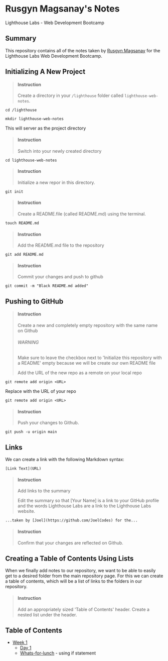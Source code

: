 # Rusgyn Magsanay's Notes
Lighthouse Labs - Web Development Bootcamp

## Summary

This repository contains all of the notes taken by [Rusgyn Magsanay](https://github.com/Rusgyn/lighthouse-web-notes) for the Lighthouse Labs Web Development Bootcamp.

## Initializing A New Project

> #### Instruction
> Create a directory in your `/lighthouse` folder called `lighthouse-web-notes`.

```shell
cd /lighthouse
```
```shell
mkdir lighthouse-web-notes
```
This will server as the project directory

> #### Instruction
> Switch into your newly created directory

```shell
cd lighthouse-web-notes
```

> #### Instruction
> Initialize a new repor in this directory.

```shell
git init
```

> #### Instruction
> Create a README.file (called README.md) using the terminal.

```
touch README.md
```

> #### Instruction
> Add the README.md file to the repository

```
git add README.md
```

> #### Instruction
> Commit your changes and push to github

```
git commit -m "Black README.md added"
```

## Pushing to GitHub

> #### Instruction
> Create a new and completely empty repository with the same name on Github
> ###### WARNING
> Make sure to leave the checkbox next to 'Initialize this repository with a README' empty because we will be create our own README file
>
> Add the URL of the new repo as a remote on your local repo

```
git remote add origin <URL>
```
Replace <URL> with the URL of your repo

```
git remote add origin <URL>
```

> #### Instruction
> Push your changes to Github.

```
git push -u origin main
```

## Links
We can create a link with the following Markdown syntax:
```
[Link Text](URL)
```

> #### Instruction
> Add links to the summary
>
> Edit the summary so that [Your Name] is a link to your GitHub profile and the words Lighthouse Labs are a link to the Lighthouse Labs website.

```
...taken by [Joel](https://github.com/JoelCodes) for the...
```
> #### Instruction
> Confirm that your changes are reflected on Github.

## Creating a Table of Contents Using Lists
When we finally add notes to our repository, we want to be able to easily get to a desired folder from the main repository page. For this we can create a table of contents, which will be a list of links to the folders in our repository.

> #### Instruction
> Add an appropriately sized 'Table of Contents' header.
> Create a nested list under the header.

## Table of Contents

* [Week 1](https://github.com/Rusgyn/lighthouse-web-notes/tree/main/Week_1)
  * [Day 1](https://github.com/Rusgyn/lighthouse-web-notes/tree/main/Week_1/Day_1)
  * [Whats-for-lunch](https://github.com/Rusgyn/whats-for-lunch) - using if statement


